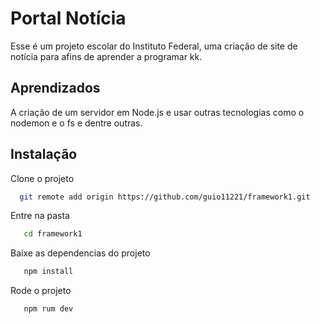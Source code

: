 
# Portal Notícia
Esse é um projeto escolar do Instituto Federal, uma criação de site de notícia para afins de aprender a programar kk.




## Aprendizados

A criação de um servidor em Node.js e usar outras tecnologias como o nodemon e o fs e dentre outras.


## Instalação

Clone o projeto

```bash
  git remote add origin https://github.com/guio11221/framework1.git
```

Entre na pasta 
```bash
   cd framework1
```
Baixe as dependencias do projeto
```bash
   npm install
```
Rode o projeto
```bash
   npm rum dev
```
